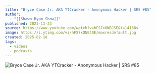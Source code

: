 ```yaml
---
title: "Bryce Case Jr. AKA YTCracker - Anonymous Hacker | SRS #85"
author:
  - "[[Shawn Ryan Show]]"
published: 2023-11-23
source: https://www.youtube.com/watch?v=hFS7xONBJSE&t=14138s
image: https://i.ytimg.com/vi/hFS7xONBJSE/maxresdefault.jpg
created: 2025-02-18
tags:
  - videos
  - podcasts
---
```

![Bryce Case Jr. AKA YTCracker - Anonymous Hacker | SRS #85](https://www.youtube.com/watch?v=hFS7xONBJSE&t=14138s)